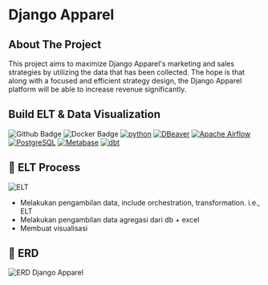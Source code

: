# Django Apparel

<!-- ABOUT THE PROJECT -->
## About The Project
This project aims to maximize Django Apparel's marketing and sales strategies by utilizing the data that has been collected. The hope is that along with a focused and efficient strategy design, the Django Apparel platform will be able to increase revenue significantly.

## Build ELT & Data Visualization
![Github Badge](https://img.shields.io/badge/Github-black?logo=github)
![Docker Badge](https://img.shields.io/badge/Docker-2496ED?logo=docker&logoColor=fff&style=flat-square)
[![python](https://img.shields.io/badge/Python-3.9-3776AB.svg?style=flat&logo=python&logoColor=white)](https://www.python.org)
[![DBeaver](https://img.shields.io/badge/DBeaver-Database%20Tool-blue?logo=dbeaver&style=flat)](https://dbeaver.io/)
[![Apache Airflow](https://img.shields.io/badge/Apache%20Airflow-Workflow%20Automation-orange?logo=apache-airflow&style=flat)](https://airflow.apache.org/)
[![PostgreSQL](https://img.shields.io/badge/PostgreSQL-Relational%20Database-blue?logo=postgresql&style=flat)](https://www.postgresql.org/)
[![Metabase](https://img.shields.io/badge/Metabase-Business%20Intelligence-brightgreen?logo=metabase&style=flat)](https://www.metabase.com/)
[![dbt](https://img.shields.io/badge/dbt-Data%20Build%20Tool-blue?logo=dbt&style=flat)](https://www.getdbt.com/)



## 🚀 ELT Process
![ELT](https://github.com/qorinamumtaza/assets/blob/main/ELT.png)
- Melakukan pengambilan data, include orchestration, transformation. i.e., ELT 
- Melakukan pengambilan data agregasi dari db + excel  
- Membuat visualisasi


## 📍 ERD
![ERD Django Apparel](https://github.com/qorinamumtaza/assets/blob/main/photo1705459710.jpeg)
